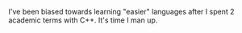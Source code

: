 I've been biased towards learning "easier" languages after I spent 2 academic terms with C++. It's time I man up.
